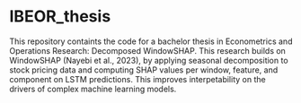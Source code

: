# IBEOR_thesis

This repository containts the code for a bachelor thesis in Econometrics and Operations Research: Decomposed WindowSHAP. This research builds on WindowSHAP (Nayebi et al., 2023), by applying seasonal decomposition to stock pricing data and computing SHAP values per window, feature, and component on LSTM predictions. This improves interpetability on the drivers of complex machine learning models.
